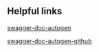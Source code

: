 ## Helpful links

[swagger-doc-autogen](https://medium.com/swlh/automatic-api-documentation-in-node-js-using-swagger-dd1ab3c78284)

[swagger-doc-autogen-github](https://github.com/davibaltar/example-swagger-autogen)
